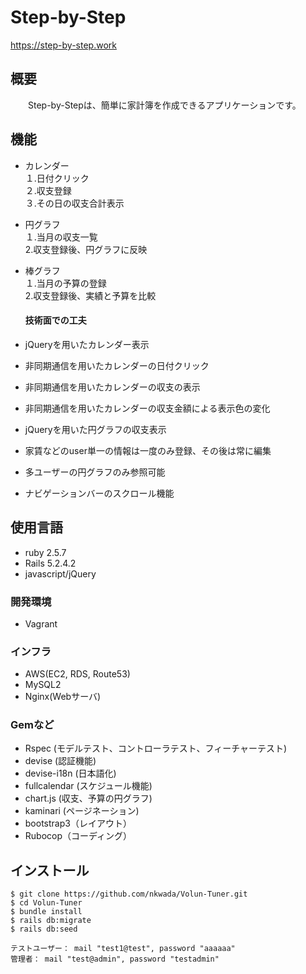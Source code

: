 # Step-by-Step
<https://step-by-step.work>

## 概要
　　Step-by-Stepは、簡単に家計簿を作成できるアプリケーションです。

## 機能
- カレンダー </br>
  １.日付クリック</br>
  ２.収支登録</br>
  ３.その日の収支合計表示</br>
  
- 円グラフ </br>
  １.当月の収支一覧</br>
  2.収支登録後、円グラフに反映</br>
  
- 棒グラフ </br>
  １.当月の予算の登録</br>
  2.収支登録後、実績と予算を比較</br>
  
  #### 技術面での工夫
- jQueryを用いたカレンダー表示
- 非同期通信を用いたカレンダーの日付クリック
- 非同期通信を用いたカレンダーの収支の表示
- 非同期通信を用いたカレンダーの収支金額による表示色の変化
- jQueryを用いた円グラフの収支表示
- 家賃などのuser単一の情報は一度のみ登録、その後は常に編集
- 多ユーザーの円グラフのみ参照可能
- ナビゲーションバーのスクロール機能

## 使用言語
- ruby 2.5.7
- Rails 5.2.4.2
- javascript/jQuery
  
### 開発環境

- Vagrant

### インフラ
- AWS(EC2, RDS, Route53)
- MySQL2
- Nginx(Webサーバ)

###  Gemなど
- Rspec (モデルテスト、コントローラテスト、フィーチャーテスト)
- devise (認証機能)
- devise-i18n (日本語化)
- fullcalendar (スケジュール機能)
- chart.js (収支、予算の円グラフ)
- kaminari (ページネーション)
- bootstrap3（レイアウト）
- Rubocop（コーディング）

## インストール　
```
$ git clone https://github.com/nkwada/Volun-Tuner.git
$ cd Volun-Tuner
$ bundle install
$ rails db:migrate
$ rails db:seed

テストユーザー： mail "test1@test", password "aaaaaa"
管理者： mail "test@admin", password "testadmin"
```

